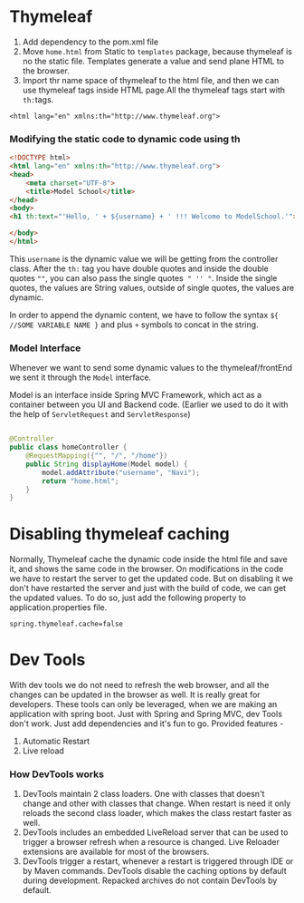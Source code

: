 # Thymeleaf

1. Add dependency to the pom.xml file
2. Move `home.html` from Static to `templates` package, because thymeleaf is no the static file. Templates generate a
   value and send plane HTML to the browser.
3. Import thr name space of thymeleaf to the html file, and then we can use thymeleaf tags inside HTML page.All the
   thymeleaf tags start with `th:`tags.

````
<html lang="en" xmlns:th="http://www.thymeleaf.org">
````

### Modifying the static code to dynamic code using th

````html
<!DOCTYPE html>
<html lang="en" xmlns:th="http://www.thymeleaf.org">
<head>
    <meta charset="UTF-8">
    <title>Model School</title>
</head>
<body>
<h1 th:text="'Hello, ' + ${username} + ' !!! Welcome to ModelSchool.'"></h1>

</body>
</html>
````

This `username` is the dynamic value we will be getting from the controller class. After the `th:` tag you have double
quotes and inside the double quotes `""`, you can also pass the single quotes` " '' "`. Inside the single quotes, the
values are String values, outside of single quotes, the values are dynamic. <br>

In order to append the dynamic content, we have to follow the syntax `${ //SOME VARIABLE NAME }` and plus `+` symbols to
concat in the string.

### Model Interface

Whenever we want to send some dynamic values to the thymeleaf/frontEnd we sent it through the `Model` interface. <br>

Model is an interface inside Spring MVC Framework, which act as a container between you UI and Backend code. (Earlier
we used to do it with the help of `ServletRequest` and `ServletResponse`)

````java

@Controller
public class homeController {
    @RequestMapping({"", "/", "/home"})
    public String displayHome(Model model) {
        model.addAttribute("username", "Navi");
        return "home.html";
    }
}
````

# Disabling thymeleaf caching

Normally, Thymeleaf cache the dynamic code inside the html file and save it, and shows the same code in the browser. On
modifications in the code we have to restart the server to get the updated code. But on disabling it we don't have
restarted the server and just with the build of code, we can get the updated values.
To do so, just add the following property to application.properties file.

````
spring.thymeleaf.cache=false
````

# Dev Tools

With dev tools we do not need to refresh the web browser, and all the changes can be updated in the browser as well.
It is really great for developers. These tools can only be leveraged, when we are making an application with spring
boot. Just with Spring and Spring MVC, dev Tools don't work. Just add dependencies and it's fun to go.
Provided features -

1. Automatic Restart
2. Live reload

### How DevTools works

1. DevTools maintain 2 class loaders. One with classes that doesn't change and other with classes that change. When
   restart is need it only reloads the second class loader, which makes the class restart faster as well.
2. DevTools includes an embedded LiveReload server that can be used to trigger a browser refresh when a resource is
   changed. Live Reloader extensions are available for most of the browsers.
3. DevTools trigger a restart, whenever a restart is triggered through IDE or by Maven commands. DevTools disable the
   caching options by default during development. Repacked archives do not contain DevTools by default. 
